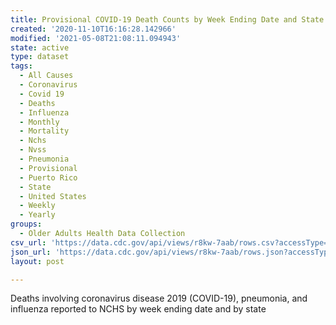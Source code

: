 ```yaml
---
title: Provisional COVID-19 Death Counts by Week Ending Date and State
created: '2020-11-10T16:16:28.142966'
modified: '2021-05-08T21:08:11.094943'
state: active
type: dataset
tags:
  - All Causes
  - Coronavirus
  - Covid 19
  - Deaths
  - Influenza
  - Monthly
  - Mortality
  - Nchs
  - Nvss
  - Pneumonia
  - Provisional
  - Puerto Rico
  - State
  - United States
  - Weekly
  - Yearly
groups:
  - Older Adults Health Data Collection
csv_url: 'https://data.cdc.gov/api/views/r8kw-7aab/rows.csv?accessType=DOWNLOAD'
json_url: 'https://data.cdc.gov/api/views/r8kw-7aab/rows.json?accessType=DOWNLOAD'
layout: post

---
```

Deaths involving coronavirus disease 2019 (COVID-19), pneumonia, and influenza reported to NCHS by week ending date and by state
